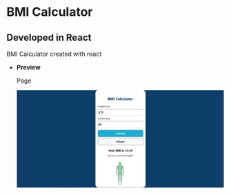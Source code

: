 # BMI Calculator

## Developed in React

BMI Calculator created with react

- **Preview**

  Page

  ![preview img](/preview.png)
